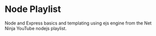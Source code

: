 # Node Playlist   
Node and Express basics and templating using ejs engine from the Net Ninja YouTube nodejs playlist.

